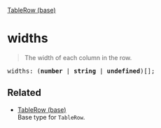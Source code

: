 [TableRow (base)](TableRow_base.md)

# widths

> The width of each column in the row.

<pre class="docgen_signature">widths: (<b>number</b> | <b>string</b> | <b>undefined</b>)[];</pre>

## Related

- [<!--{ref:type}-->TableRow (base)](TableRow_base.md) \
    Base type for `TableRow`.
